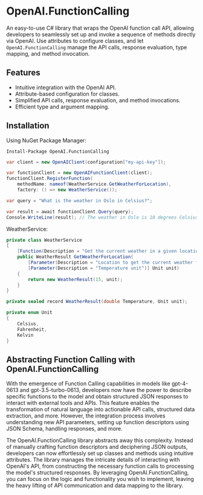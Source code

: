 # OpenAI.FunctionCalling

An easy-to-use C# library that wraps the OpenAI function call API, allowing developers to seamlessly set up and invoke a sequence of methods directly via OpenAI. Use attributes to configure classes, and let `OpenAI.FunctionCalling` manage the API calls, response evaluation, type mapping, and method invocation.

## Features

- Intuitive integration with the OpenAI API.
- Attribute-based configuration for classes.
- Simplified API calls, response evaluation, and method invocations.
- Efficient type and argument mapping.

## Installation

Using NuGet Package Manager:

```shell
Install-Package OpenAI.FunctionCalling
```


```csharp
var client = new OpenAIClient(configuration["my-api-key"]);

var functionClient = new OpenAIFunctionClient(client);
functionClient.RegisterFunction(
    methodName: nameof(WeatherService.GetWeatherForLocation), 
    factory: () => new WeatherService());

var query = "What is the weather in Oslo in Celsius?";

var result = await functionClient.Query(query);
Console.WriteLine(result); // The weather in Oslo is 10 degrees Celsius
```

WeatherService:
```csharp
private class WeatherService
{
    [Function(Description = "Get the current weather in a given location")]
    public WeatherResult GetWeatherForLocation(
        [Parameter(Description = "Location to get the current weather from")] string location, 
        [Parameter(Description = "Temperature unit")] Unit unit)
    {
        return new WeatherResult(15, unit);
    }
}

private sealed record WeatherResult(double Temperature, Unit unit);

private enum Unit
{
    Celsius,
    Fahrenheit,
    Kelvin
}
```

## Abstracting Function Calling with OpenAI.FunctionCalling
With the emergence of Function Calling capabilities in models like gpt-4-0613 and gpt-3.5-turbo-0613, developers now have the power to describe specific functions to the model and obtain structured JSON responses to interact with external tools and APIs. This feature enables the transformation of natural language into actionable API calls, structured data extraction, and more. However, the integration process involves understanding new API parameters, setting up function descriptors using JSON Schema, handling responses, and more.

The OpenAI.FunctionCalling library abstracts away this complexity. Instead of manually crafting function descriptors and deciphering JSON outputs, developers can now effortlessly set up classes and methods using intuitive attributes. The library manages the intricate details of interacting with OpenAI's API, from constructing the necessary function calls to processing the model's structured responses. By leveraging OpenAI.FunctionCalling, you can focus on the logic and functionality you wish to implement, leaving the heavy lifting of API communication and data mapping to the library.